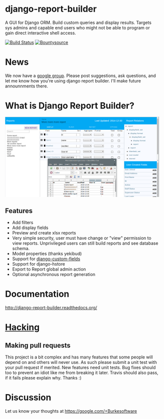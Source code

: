 django-report-builder
=====================

A GUI for Django ORM. Build custom queries and display results.
Targets sys admins and capable end users who might not be able to program or gain direct interactive shell access.

[![Build Status](https://travis-ci.org/burke-software/django-report-builder.png?branch=master)](https://travis-ci.org/burke-software/django-report-builder) [![Bountysource](https://www.bountysource.com/badge/tracker?tracker_id=314767)](https://www.bountysource.com/trackers/314767-burke-software-django-report-builder?utm_source=314767&utm_medium=shield&utm_campaign=TRACKER_BADGE)

# News

We now have a [google group](https://groups.google.com/forum/#!forum/django-report-builder/). Please post suggestions, ask questions, and let me know how you're using django report builder. I'll make future announnments there.

# What is Django Report Builder?

![](docs/screenshots/reportbuilderscreen.png)

## Features

- Add filters
- Add display fields
- Preview and create xlsx reports
- Very simple security, user must have change or "view" permission to view
reports. Unprivileged users can still build reports and see database schema.
- Model properties (thanks yekibud)
- Support for [django-custom-fields](https://github.com/burke-software/django-custom-field)
- Support for django-hstore
- Export to Report global admin action
- Optional asynchronous report generation

# Documentation

http://django-report-builder.readthedocs.org/

# [Hacking](http://django-report-builder.readthedocs.org/en/latest/hacking/)

## Making pull requests

This project is a bit complex and has many features that some people will depend on and others will never use.
As such please submit a unit test with your pull request if merited. New features need unit tests. Bug fixes should too to prevent an idiot like me from breaking it later. Travis should also pass, if it fails please explain why. Thanks :)

# Discussion

Let us know your thoughts at https://google.com/+Burkesoftware

[2.x]: https://github.com/burke-software/django-report-builder/tree/2.x
